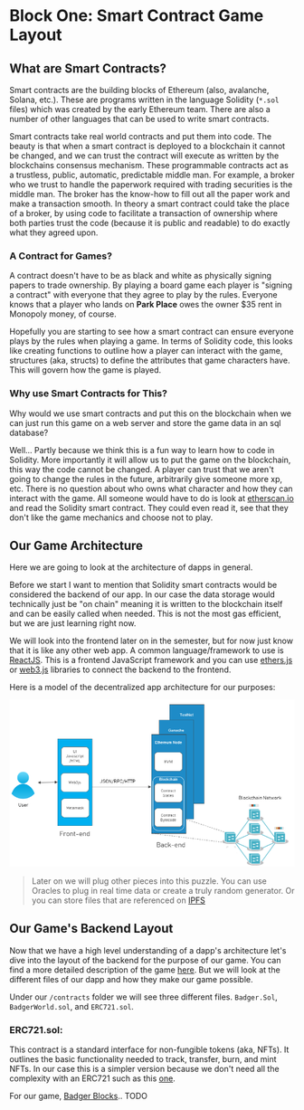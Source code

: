 # Block One: Smart Contract Game Layout


## What are Smart Contracts?

Smart contracts are the building blocks of Ethereum (also, avalanche, Solana, etc.). These are programs written in the language Solidity (`*.sol` files) which was created by the early Ethereum team. There are also a number of other languages that can be used to write smart contracts.

Smart contracts take real world contracts and put them into code. The beauty is that when a smart contract is deployed to a blockchain it cannot be changed, and we can trust the contract will execute as written by the blockchains consensus mechanism. These programmable contracts act as a trustless, public, automatic, predictable middle man. For example, a broker who we trust to handle the paperwork required with trading securities is the middle man. The broker has the know-how to fill out all the paper work and make a transaction smooth. In theory a smart contract could take the place of a broker, by using code to facilitate a transaction of ownership where both parties trust the code (because it is public and readable) to do exactly what they agreed upon.


### A Contract for Games?

A contract doesn't have to be as black and white as physically signing papers to trade ownership. By playing a board game each player is "signing a contract" with everyone that they agree to play by the rules. Everyone knows that a player who lands on **Park Place** owes the owner $35 rent in Monopoly money, of course.

Hopefully you are starting to see how a smart contract can ensure everyone plays by the rules when playing a game. In terms of Solidity code, this looks like creating functions to outline how a player can interact with the game, structures (aka, structs) to define the attributes that game characters have. This will govern how the game is played.


### Why use Smart Contracts for This?

Why would we use smart contracts and put this on the blockchain when we can just run this game on a web server and store the game data in an sql database?

Well... Partly because we think this is a fun way to learn how to code in Solidity. More importantly it will allow us to put the game on the blockchain, this way the code cannot be changed. A player can trust that we aren't going to change the rules in the future, arbitrarily give someone more xp, etc. There is no question about who owns what character and how they can interact with the game. All someone would have to do is look at [etherscan.io](https://etherscan.io/) and read the Solidity smart contract. They could even read it, see that they don't like the game mechanics and choose not to play.

## Our Game Architecture

Here we are going to look at the architecture of dapps in general.

Before we start I want to mention that Solidity smart contracts would be considered the backend of our app. In our case the data storage would technically just be "on chain" meaning it is written to the blockchain itself and can be easily called when needed. This is not the most gas efficient, but we are just learning right now.

We will look into the frontend later on in the semester, but for now just know that it is like any other web app. A common language/framework to use is [ReactJS](https://reactjs.org/). This is a frontend JavaScript framework and you can use [ethers.js](https://docs.ethers.io/v5/) or [web3.js](https://web3js.readthedocs.io/en/v1.7.0/) libraries to connect the backend to the frontend.

Here is a model of the decentralized app architecture for our purposes:

<img src="images/dapp-architecture.png" alt="drawing" width="600"/>

> Later on we will plug other pieces into this puzzle. You can use Oracles to plug in real time data or create a truly random generator. Or you can store files that are referenced on [IPFS](https://ipfs.io/)


## Our Game's Backend Layout

Now that we have a high level understanding of a dapp's architecture let's dive into the layout of the backend for the purpose of our game. You can find a more detailed description of the game [here](https://github.com/badgerblockchain/badger-blocks/blob/main/README.md). But we will look at the different files of our dapp and how they make our game possible.

Under our `/contracts` folder we will see three different files. `Badger.Sol`, `BadgerWorld.sol`, and `ERC721.sol`.

### ERC721.sol:

This contract is a standard interface for non-fungible tokens (aka, NFTs). It outlines the basic functionality needed to track, transfer, burn, and mint NFTs. In our case this is a simpler version because we don't need all the complexity with an ERC721 such as this [one](https://github.com/OpenZeppelin/openzeppelin-contracts/blob/master/contracts/token/ERC721/IERC721.sol).

For our game, [Badger Blocks](https://github.com/badgerblockchain/badger-blocks).. TODO 